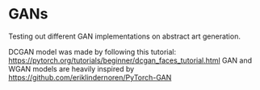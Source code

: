 # GANs
Testing out different GAN implementations on abstract art generation.

DCGAN model was made by following this tutorial: https://pytorch.org/tutorials/beginner/dcgan_faces_tutorial.html
GAN and WGAN models are heavily inspired by https://github.com/eriklindernoren/PyTorch-GAN
